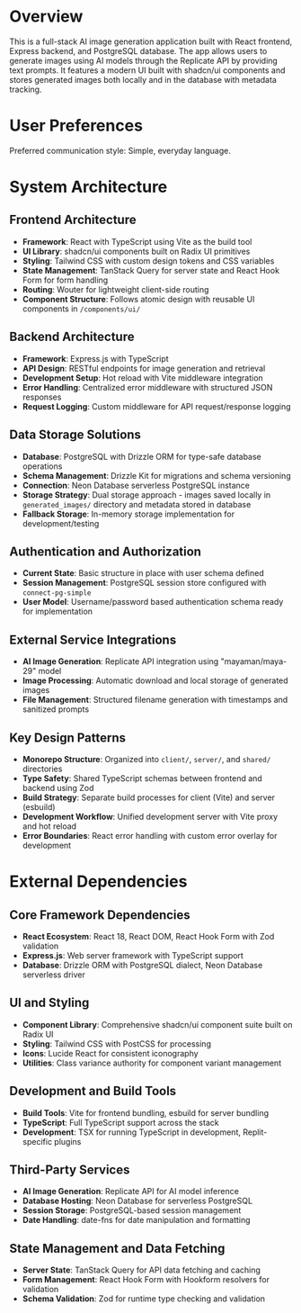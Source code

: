 # Overview

This is a full-stack AI image generation application built with React frontend, Express backend, and PostgreSQL database. The app allows users to generate images using AI models through the Replicate API by providing text prompts. It features a modern UI built with shadcn/ui components and stores generated images both locally and in the database with metadata tracking.

# User Preferences

Preferred communication style: Simple, everyday language.

# System Architecture

## Frontend Architecture
- **Framework**: React with TypeScript using Vite as the build tool
- **UI Library**: shadcn/ui components built on Radix UI primitives
- **Styling**: Tailwind CSS with custom design tokens and CSS variables
- **State Management**: TanStack Query for server state and React Hook Form for form handling
- **Routing**: Wouter for lightweight client-side routing
- **Component Structure**: Follows atomic design with reusable UI components in `/components/ui/`

## Backend Architecture
- **Framework**: Express.js with TypeScript
- **API Design**: RESTful endpoints for image generation and retrieval
- **Development Setup**: Hot reload with Vite middleware integration
- **Error Handling**: Centralized error middleware with structured JSON responses
- **Request Logging**: Custom middleware for API request/response logging

## Data Storage Solutions
- **Database**: PostgreSQL with Drizzle ORM for type-safe database operations
- **Schema Management**: Drizzle Kit for migrations and schema versioning
- **Connection**: Neon Database serverless PostgreSQL instance
- **Storage Strategy**: Dual storage approach - images saved locally in `generated_images/` directory and metadata stored in database
- **Fallback Storage**: In-memory storage implementation for development/testing

## Authentication and Authorization
- **Current State**: Basic structure in place with user schema defined
- **Session Management**: PostgreSQL session store configured with `connect-pg-simple`
- **User Model**: Username/password based authentication schema ready for implementation

## External Service Integrations
- **AI Image Generation**: Replicate API integration using "mayaman/maya-29" model
- **Image Processing**: Automatic download and local storage of generated images
- **File Management**: Structured filename generation with timestamps and sanitized prompts

## Key Design Patterns
- **Monorepo Structure**: Organized into `client/`, `server/`, and `shared/` directories
- **Type Safety**: Shared TypeScript schemas between frontend and backend using Zod
- **Build Strategy**: Separate build processes for client (Vite) and server (esbuild)
- **Development Workflow**: Unified development server with Vite proxy and hot reload
- **Error Boundaries**: React error handling with custom error overlay for development

# External Dependencies

## Core Framework Dependencies
- **React Ecosystem**: React 18, React DOM, React Hook Form with Zod validation
- **Express.js**: Web server framework with TypeScript support
- **Database**: Drizzle ORM with PostgreSQL dialect, Neon Database serverless driver

## UI and Styling
- **Component Library**: Comprehensive shadcn/ui component suite built on Radix UI
- **Styling**: Tailwind CSS with PostCSS for processing
- **Icons**: Lucide React for consistent iconography
- **Utilities**: Class variance authority for component variant management

## Development and Build Tools
- **Build Tools**: Vite for frontend bundling, esbuild for server bundling
- **TypeScript**: Full TypeScript support across the stack
- **Development**: TSX for running TypeScript in development, Replit-specific plugins

## Third-Party Services
- **AI Image Generation**: Replicate API for AI model inference
- **Database Hosting**: Neon Database for serverless PostgreSQL
- **Session Storage**: PostgreSQL-based session management
- **Date Handling**: date-fns for date manipulation and formatting

## State Management and Data Fetching
- **Server State**: TanStack Query for API data fetching and caching
- **Form Management**: React Hook Form with Hookform resolvers for validation
- **Schema Validation**: Zod for runtime type checking and validation
